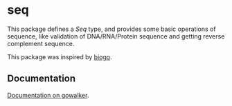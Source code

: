 seq
===

This package defines a *Seq* type, and provides some basic operations of sequence, 
like validation of DNA/RNA/Protein sequence and getting reverse complement sequence.

This package was inspired by 
[biogo](https://code.google.com/p/biogo/source/browse/#git%2Falphabet).

Documentation
-------------
[Documentation on gowalker](http://gowalker.org/github.com/shenwei356/bio/seq).